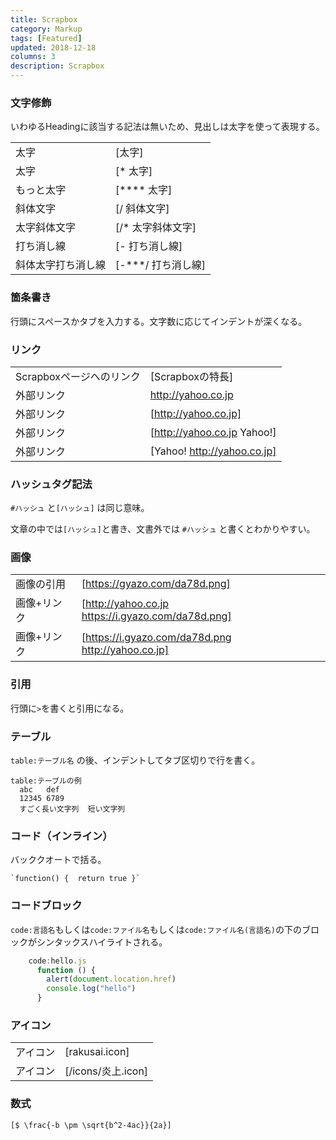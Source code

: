 ```yaml
---
title: Scrapbox
category: Markup
tags: [Featured]
updated: 2018-12-18
columns: 3
description: Scrapbox
---
```

### 文字修飾

いわゆるHeadingに該当する記法は無いため、見出しは太字を使って表現する。

| | |
|---|---|
|太字|[太字]|
|太字|[* 太字]|
|もっと太字|[**** 太字]|
|斜体文字|[/ 斜体文字]|
|太字斜体文字|[/* 太字斜体文字]|
|打ち消し線|[- 打ち消し線]|
|斜体太字打ち消し線|[-***/ 打ち消し線]|

### 箇条書き
行頭にスペースかタブを入力する。文字数に応じてインデントが深くなる。

### リンク
| | |
|---|---|
|Scrapboxページへのリンク|[Scrapboxの特長]|
|外部リンク|http://yahoo.co.jp|
|外部リンク|[http://yahoo.co.jp]|
|外部リンク|[http://yahoo.co.jp Yahoo!]|
|外部リンク|[Yahoo! http://yahoo.co.jp]|

### ハッシュタグ記法
`#ハッシュ` と`[ハッシュ]` は同じ意味。

文章の中では`[ハッシュ]`と書き、文書外では `#ハッシュ` と書くとわかりやすい。

### 画像
| | |
|---|---|
|画像の引用|[https://gyazo.com/da78d.png]|
|画像+リンク|[http://yahoo.co.jp https://i.gyazo.com/da78d.png]|
|画像+リンク|[https://i.gyazo.com/da78d.png http://yahoo.co.jp]|

### 引用
行頭に`>`を書くと引用になる。

### テーブル
`table:テーブル名` の後、インデントしてタブ区切りで行を書く。

    table:テーブルの例
      abc	def
      12345	6789
      すごく長い文字列	短い文字列

### コード（インライン）
バッククオートで括る。

    `function() {  return true }`

### コードブロック
`code:言語名`もしくは`code:ファイル名`もしくは`code:ファイル名(言語名)`の下のブロックがシンタックスハイライトされる。

```javascript
    code:hello.js
      function () {
        alert(document.location.href)
        console.log("hello")
      }
```

### アイコン
| | |
|---|---|
|アイコン|[rakusai.icon]|
|アイコン|[/icons/炎上.icon]|

### 数式
    [$ \frac{-b \pm \sqrt{b^2-4ac}}{2a}]